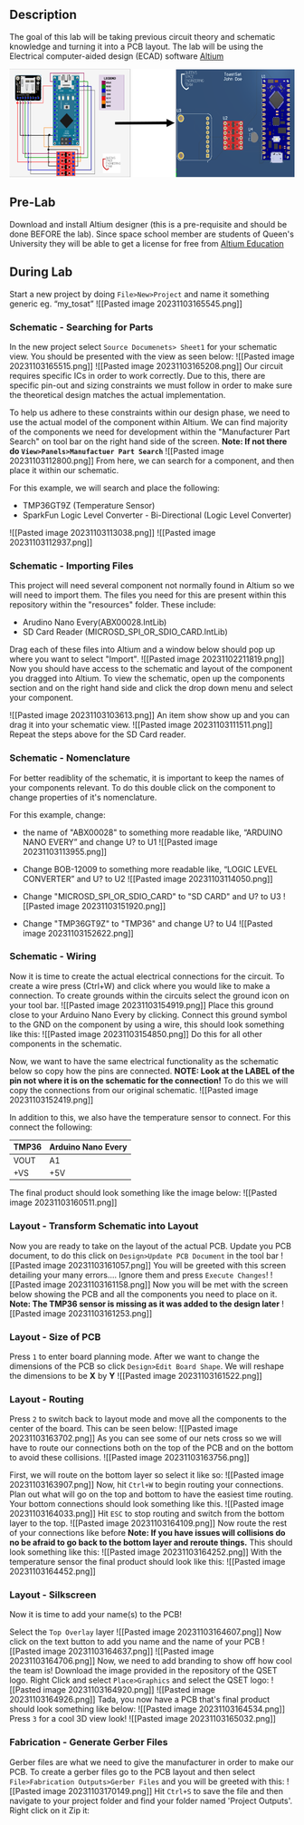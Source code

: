 ## Description

The goal of this lab will be taking previous circuit theory and schematic knowledge and turning it into a PCB layout. The lab will be using the Electrical computer-aided design (ECAD) software [Altium](https://www.altium.com/)

![alt text](https://github.com/HarrisonMKG/space-school-pcb/blob/739b23a0e3657eb07eec198d646021f00f01a6ff/docs/Pasted_image_20231102211420.png)
## Pre-Lab

Download and install Altium designer (this is a pre-requisite and should be done BEFORE the lab). Since space school member are students of Queen's University they will be able to get a license for free from [Altium Education](https://www.altium.com/education/student-licenses)
## During Lab

Start a new project by doing `File>New>Project` and name it something generic eg. “my_tosat”
![[Pasted image 20231103165545.png]]
### Schematic - Searching for Parts 
In the new project select `Source Documenets> Sheet1` for your schematic view. You should be presented with the view as seen below:
![[Pasted image 20231103165515.png]]
![[Pasted image 20231103165208.png]]
Our circuit requires specific ICs in order to work correctly. Due to this, there are specific pin-out and sizing constraints we must follow in order to make sure the theoretical design matches the actual implementation. 

To help us adhere to these constraints within our design phase, we need to use the actual model of the component within Altium. We can find majority of the components we need for development within the "Manufacturer Part Search" on tool bar on the right hand side of the screen.
**Note: If not there do `View>Panels>Manufactuer Part Search`**
![[Pasted image 20231103112800.png]]
From here, we can search for a component, and then place it within our schematic.

For this example, we will search and place the following:
- TMP36GT9Z (Temperature Sensor)
- SparkFun Logic Level Converter - Bi-Directional (Logic Level Converter)

![[Pasted image 20231103113038.png]]
![[Pasted image 20231103112937.png]]
### Schematic - Importing Files
This project will need several component not normally found in Altium so we will need to import them. The files you need for this are present within this repository within the "resources" folder. These include:
- Arudino Nano Every(ABX00028.IntLib)
- SD Card Reader (MICROSD_SPI_OR_SDIO_CARD.IntLib)

Drag each of these files into Altium and a window below should pop up where you want to select "Import".
![[Pasted image 20231102211819.png]]
Now you should have access to the schematic and layout of the component you dragged into Altium. To view the schematic, open up the components section and on the right hand side and click the drop down menu and select your component. 

![[Pasted image 20231103103613.png]]
An item show show up and you can drag it into your schematic view.
![[Pasted image 20231103111511.png]]
Repeat the steps above for the SD Card reader.

### Schematic - Nomenclature
For better readiblity of the schematic, it is important to keep the names of your components relevant. To do this double click on the component to change properties of it's nomenclature. 

For this example, change:
- the name of "ABX00028" to something more readable like, “ARDUINO NANO EVERY” and change U? to U1
![[Pasted image 20231103113955.png]]
- Change BOB-12009 to something more readable like, “LOGIC LEVEL CONVERTER” and U? to U2
![[Pasted image 20231103114050.png]]

- Change "MICROSD_SPI_OR_SDIO_CARD" to "SD CARD" and U? to U3
![[Pasted image 20231103151920.png]]
- Change "TMP36GT9Z" to "TMP36" and change U? to U4
![[Pasted image 20231103152622.png]]

### Schematic - Wiring
Now it is time to create the actual electrical connections for the circuit. To create a wire press (Ctrl+W) and click where you would like to make a connection. To create grounds within the circuits select the ground icon on your tool bar.
![[Pasted image 20231103154919.png]]
Place this ground close to your Arduino Nano Every by clicking. Connect this ground symbol to the GND on the component by using a wire, this should look something like this:
![[Pasted image 20231103154850.png]]
Do this for all other components in the schematic.

Now, we want to have the same electrical functionality as the schematic below so copy how the pins are connected. **NOTE: Look at the LABEL of the pin not where it is on the schematic for the connection!** To do this we will copy the connections from our original schematic.
![[Pasted image 20231103152419.png]]

In addition to this, we also have the temperature sensor to connect. For this connect the following:

| TMP36 | Arduino Nano Every |
| ---- | ---- |
|  VOUT  |  A1 |
| +VS  | +5V |

The final product should look something like the image below:
![[Pasted image 20231103160511.png]]


### Layout - Transform Schematic into Layout
Now you are ready to take on the layout of the actual PCB. Update you PCB document, to do this click on `Design>Update PCB Document` in the tool bar
![[Pasted image 20231103161057.png]]
You will be greeted with this screen detailing your many errors.... Ignore them and press `Execute Changes`!
![[Pasted image 20231103161158.png]]
Now you will be met with the screen below showing the PCB and all the components you need to place on it. **Note: The TMP36 sensor is missing as it was added to the design later**
![[Pasted image 20231103161253.png]]
### Layout - Size of PCB
Press `1` to enter board planning mode. After we want to change the dimensions of the PCB so click `Design>Edit Board Shape`.  We will reshape the dimensions to be **X** by **Y**
![[Pasted image 20231103161522.png]]
### Layout - Routing
Press `2` to switch back to layout mode and move all the components to the center of the board. This can be seen below:
![[Pasted image 20231103163702.png]]
As you can see some of our nets cross so we will have to route our connections both on the top of the PCB and on the bottom to avoid these collisions.
![[Pasted image 20231103163756.png]]

First, we will route on the bottom layer so select it like so:
![[Pasted image 20231103163907.png]]
Now, hit `Ctrl+W` to begin routing your connections. Plan out what will go on the top and bottom to have the easiest time routing. Your bottom connections should look something like this.
![[Pasted image 20231103164033.png]]
Hit `ESC` to stop routing and switch from the bottom layer to the top.
![[Pasted image 20231103164109.png]]
Now route the rest of your connections like before **Note: If you have issues will collisions do no be afraid to go back to the bottom layer and reroute things.** This should look something like this:
![[Pasted image 20231103164252.png]]
With the temperature sensor the final product should look like this:
![[Pasted image 20231103164452.png]]
### Layout - Silkscreen
Now it is time to add your name(s) to the PCB! 

Select the `Top Overlay` layer
![[Pasted image 20231103164607.png]]
Now click on the text button to add you name and the name of your PCB
![[Pasted image 20231103164637.png]]
![[Pasted image 20231103164706.png]]
Now, we need to add branding to show off how cool the team is! Download the image provided in the repository of the QSET logo. Right Click and select `Place>Graphics` and select the QSET logo:
![[Pasted image 20231103164920.png]]
![[Pasted image 20231103164926.png]]
Tada, you now have a PCB that's final product should look something like below:
![[Pasted image 20231103164534.png]]
Press `3` for a cool 3D view look!
![[Pasted image 20231103165032.png]]
### Fabrication - Generate Gerber Files
Gerber files are what we need to give the manufacturer in order to make our PCB. To create a gerber files go to the PCB layout and then select `File>Fabrication Outputs>Gerber Files` and you will be greeted with this:
![[Pasted image 20231103170149.png]]
Hit `Ctrl+S` to save the file and then navigate to your project folder and find your folder named 'Project Outputs'. Right click on it Zip it:
